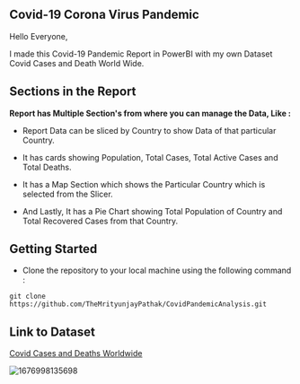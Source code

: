 ## Covid-19 Corona Virus Pandemic

Hello Everyone,

I made this Covid-19 Pandemic Report in PowerBI with my own Dataset Covid Cases and Death World Wide.

## Sections in the Report

**Report has Multiple Section's from where you can manage the Data, Like :**

- Report Data can be sliced by Country to show Data of that particular Country.

- It has cards showing Population, Total Cases, Total Active Cases and Total Deaths.

- It has a Map Section which shows the Particular Country which is selected from the Slicer.

- And Lastly, It has a Pie Chart showing Total Population of Country and Total Recovered Cases from that Country.

## Getting Started

- Clone the repository to your local machine using the following command :
```
git clone https://github.com/TheMrityunjayPathak/CovidPandemicAnalysis.git
```

## Link to Dataset
[Covid Cases and Deaths Worldwide](https://www.kaggle.com/datasets/themrityunjaypathak/covid-cases-and-deaths-worldwide)

![1676998135698](https://user-images.githubusercontent.com/123563634/232387764-73eee02b-8192-4c0f-be68-c19ee29ae04c.jpg)
